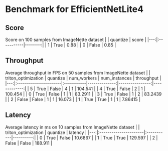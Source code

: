 # Benchmark for EfficientNetLite4

## Score

Score on 100 samples from ImageNette dataset
|    | quantize   |   score |
|---:|:-----------|--------:|
|  1 | True       |    0.88 |
|  0 | False      |    0.85 |

## Throughput
Average throughput in FPS on 50 samples from ImageNette dataset
|    | triton_optimization   | quantize   |   num_workers |   num_instances |   throughput |
|---:|:----------------------|:-----------|--------------:|----------------:|-------------:|
|  5 | True                  | False      |             4 |               1 |    104.541   |
|  4 | True                  | False      |             2 |               1 |    100.454   |
|  0 | True                  | False      |             1 |               1 |     83.2911  |
|  3 | True                  | False      |             1 |               2 |     83.2439  |
|  2 | False                 | False      |             1 |               1 |     16.073   |
|  1 | True                  | True       |             1 |               1 |      7.86415 |

## Latency

Average latency in ms on 10 samples from ImageNette dataset
|    | triton_optimization   | quantize   |   latency |
|---:|:----------------------|:-----------|----------:|
|  0 | True                  | False      |   10.6867 |
|  1 | True                  | True       |  129.597  |
|  2 | False                 | False      |  188.911  |